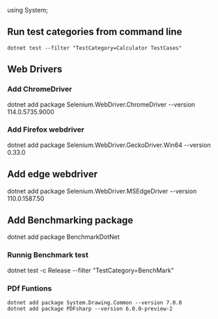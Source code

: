 ﻿using System;


## Run test categories from command line

```
dotnet test --filter "TestCategory=Calculator TestCases"

```


## Web Drivers

### Add ChromeDriver

dotnet add package Selenium.WebDriver.ChromeDriver --version 114.0.5735.9000

### Add Firefox webdriver

dotnet add package Selenium.WebDriver.GeckoDriver.Win64 --version 0.33.0


## Add edge webdriver

dotnet add package Selenium.WebDriver.MSEdgeDriver --version 110.0.1587.50


## Add Benchmarking package

dotnet add package BenchmarkDotNet

### Runnig Benchmark test

dotnet test -c Release --filter "TestCategory=BenchMark"


### PDf Funtions

```
dotnet add package System.Drawing.Common --version 7.0.0
dotnet add package PDFsharp --version 6.0.0-preview-2

```